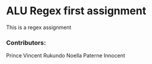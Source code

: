 <h1>ALU Regex first assignment</h1>
This is a regex assignment
<h3>Contributors:</h3>
Prince
Vincent
Rukundo
Noella
Paterne
Innocent
